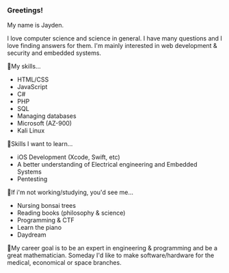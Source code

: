### Greetings!


My name is Jayden.

I love computer science and science in general. I have many questions and I love finding answers for them.
I'm mainly interested in web development & security and embedded systems.

🧠My skills...
- HTML/CSS
- JavaScript
- C#
- PHP
- SQL
- Managing databases
- Microsoft (AZ-900)
- Kali Linux

🚀Skills I want to learn...
- iOS Development (Xcode, Swift, etc)
- A better understanding of Electrical engineering and Embedded Systems
- Pentesting


💭If i'm not working/studying, you'd see me...
- Nursing bonsai trees
- Reading books (philosophy & science)
- Programming & CTF
- Learn the piano
- Daydream

🚩My career goal is to be an expert in engineering & programming and be a great mathematician.
Someday I'd like to make software/hardware for the medical, economical or space branches.


